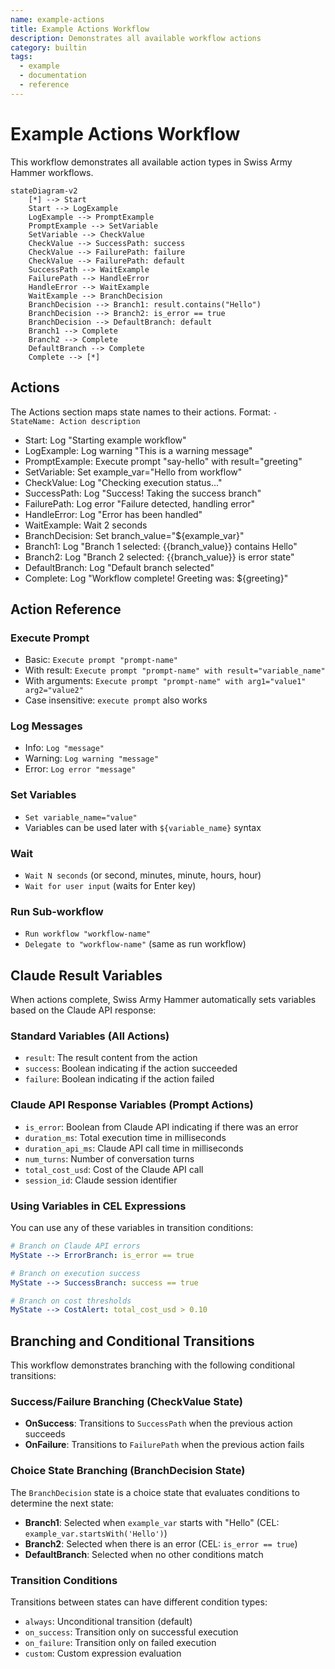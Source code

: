 ```yaml
---
name: example-actions
title: Example Actions Workflow
description: Demonstrates all available workflow actions
category: builtin
tags:
  - example
  - documentation
  - reference
---
```


# Example Actions Workflow

This workflow demonstrates all available action types in Swiss Army Hammer workflows.

```mermaid
stateDiagram-v2
    [*] --> Start
    Start --> LogExample
    LogExample --> PromptExample
    PromptExample --> SetVariable
    SetVariable --> CheckValue
    CheckValue --> SuccessPath: success
    CheckValue --> FailurePath: failure
    CheckValue --> FailurePath: default
    SuccessPath --> WaitExample
    FailurePath --> HandleError
    HandleError --> WaitExample
    WaitExample --> BranchDecision
    BranchDecision --> Branch1: result.contains("Hello")
    BranchDecision --> Branch2: is_error == true
    BranchDecision --> DefaultBranch: default
    Branch1 --> Complete
    Branch2 --> Complete
    DefaultBranch --> Complete
    Complete --> [*]
```

## Actions

The Actions section maps state names to their actions. Format: `- StateName: Action description`

- Start: Log "Starting example workflow"
- LogExample: Log warning "This is a warning message"
- PromptExample: Execute prompt "say-hello" with result="greeting"
- SetVariable: Set example_var="Hello from workflow"
- CheckValue: Log "Checking execution status..."
- SuccessPath: Log "Success! Taking the success branch"
- FailurePath: Log error "Failure detected, handling error"
- HandleError: Log "Error has been handled"
- WaitExample: Wait 2 seconds
- BranchDecision: Set branch_value="${example_var}"
- Branch1: Log "Branch 1 selected: {{branch_value}} contains Hello"
- Branch2: Log "Branch 2 selected: {{branch_value}} is error state"
- DefaultBranch: Log "Default branch selected"
- Complete: Log "Workflow complete! Greeting was: ${greeting}"

## Action Reference

### Execute Prompt
- Basic: `Execute prompt "prompt-name"`
- With result: `Execute prompt "prompt-name" with result="variable_name"`
- With arguments: `Execute prompt "prompt-name" with arg1="value1" arg2="value2"`
- Case insensitive: `execute prompt` also works

### Log Messages
- Info: `Log "message"`
- Warning: `Log warning "message"`
- Error: `Log error "message"`

### Set Variables
- `Set variable_name="value"`
- Variables can be used later with `${variable_name}` syntax

### Wait
- `Wait N seconds` (or second, minutes, minute, hours, hour)
- `Wait for user input` (waits for Enter key)

### Run Sub-workflow
- `Run workflow "workflow-name"`
- `Delegate to "workflow-name"` (same as run workflow)

## Claude Result Variables

When actions complete, Swiss Army Hammer automatically sets variables based on the Claude API response:

### Standard Variables (All Actions)
- `result`: The result content from the action
- `success`: Boolean indicating if the action succeeded
- `failure`: Boolean indicating if the action failed

### Claude API Response Variables (Prompt Actions)
- `is_error`: Boolean from Claude API indicating if there was an error
- `duration_ms`: Total execution time in milliseconds
- `duration_api_ms`: Claude API call time in milliseconds
- `num_turns`: Number of conversation turns
- `total_cost_usd`: Cost of the Claude API call
- `session_id`: Claude session identifier

### Using Variables in CEL Expressions

You can use any of these variables in transition conditions:

```yaml
# Branch on Claude API errors
MyState --> ErrorBranch: is_error == true

# Branch on execution success
MyState --> SuccessBranch: success == true

# Branch on cost thresholds
MyState --> CostAlert: total_cost_usd > 0.10
```

## Branching and Conditional Transitions

This workflow demonstrates branching with the following conditional transitions:

### Success/Failure Branching (CheckValue State)
- **OnSuccess**: Transitions to `SuccessPath` when the previous action succeeds
- **OnFailure**: Transitions to `FailurePath` when the previous action fails

### Choice State Branching (BranchDecision State)
The `BranchDecision` state is a choice state that evaluates conditions to determine the next state:
- **Branch1**: Selected when `example_var` starts with "Hello" (CEL: `example_var.startsWith('Hello')`)
- **Branch2**: Selected when there is an error (CEL: `is_error == true`)
- **DefaultBranch**: Selected when no other conditions match

### Transition Conditions
Transitions between states can have different condition types:
- `always`: Unconditional transition (default)
- `on_success`: Transition only on successful execution
- `on_failure`: Transition only on failed execution
- `custom`: Custom expression evaluation